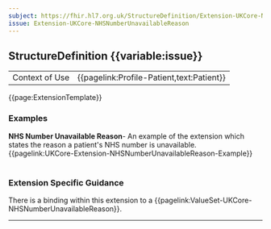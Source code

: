 ```yaml
---
subject: https://fhir.hl7.org.uk/StructureDefinition/Extension-UKCore-NHSNumberUnavailableReason
issue: Extension-UKCore-NHSNumberUnavailableReason
---
```

## StructureDefinition {{variable:issue}}

<table id="addToTranspose">
<tr><td>Context of Use</td>
<td>{{pagelink:Profile-Patient,text:Patient}}</td>
</tr>
</table>

{{page:ExtensionTemplate}}

<div id="Examples" class="tabcontent">
  <h3>Examples</h3>
  <b>NHS Number Unavailable Reason</b>- An example of the extension which states the reason a patient's NHS number is unavailable.<br>
{{pagelink:UKCore-Extension-NHSNumberUnavailableReason-Example}}
<br><br>
</div>

<h3 id="guidance-nhsnumberunavailablereason">Extension Specific Guidance</h3>

There is a binding within this extension to a {{pagelink:ValueSet-UKCore-NHSNumberUnavailableReason}}.

---
